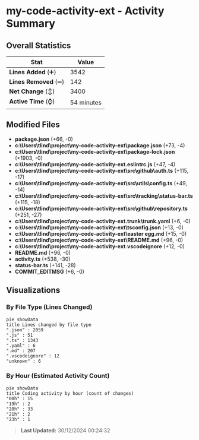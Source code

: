 # my-code-activity-ext - Activity Summary 

## Overall Statistics

| Stat                   | Value                                                             |
| ---------------------- | ----------------------------------------------------------------- |
| **Lines Added** (➕)   | 3542                                          |
| **Lines Removed** (➖) | 142                                        |
| **Net Change** (↕)    | 3400                |
| **Active Time** (⌚)   | 54 minutes |


## Modified Files
- **package.json** (+66, -0)
- **c:\Users\tlind\project\my-code-activity-ext\package.json** (+73, -4)
- **c:\Users\tlind\project\my-code-activity-ext\package-lock.json** (+1903, -0)
- **c:\Users\tlind\project\my-code-activity-ext\.eslintrc.js** (+47, -4)
- **c:\Users\tlind\project\my-code-activity-ext\src\github\auth.ts** (+115, -17)
- **c:\Users\tlind\project\my-code-activity-ext\src\utils\config.ts** (+49, -14)
- **c:\Users\tlind\project\my-code-activity-ext\src\tracking\status-bar.ts** (+115, -18)
- **c:\Users\tlind\project\my-code-activity-ext\src\github\repository.ts** (+251, -27)
- **c:\Users\tlind\project\my-code-activity-ext\.trunk\trunk.yaml** (+6, -0)
- **c:\Users\tlind\project\my-code-activity-ext\tsconfig.json** (+13, -0)
- **c:\Users\tlind\project\my-code-activity-ext\easter egg.md** (+15, -0)
- **c:\Users\tlind\project\my-code-activity-ext\README.md** (+96, -0)
- **c:\Users\tlind\project\my-code-activity-ext\.vscodeignore** (+12, -0)
- **README.md** (+96, -0)
- **activity.ts** (+538, -30)
- **status-bar.ts** (+141, -28)
- **COMMIT_EDITMSG** (+6, -0)

## Visualizations

### By File Type (Lines Changed)

```mermaid
pie showData
title Lines changed by file type
".json" : 2059
".js" : 51
".ts" : 1343
".yaml" : 6
".md" : 207
".vscodeignore" : 12
"unknown" : 6
```

### By Hour (Estimated Activity Count)

```mermaid
pie showData
title Coding activity by hour (count of changes)
"00h" : 15
"19h" : 2
"20h" : 33
"21h" : 2
"23h" : 1
```


> **Last Updated:** 30/12/2024 00:24:32